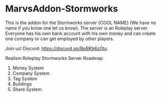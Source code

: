 # MarvsAddon-Stormworks

This is the addon for the Stormworks server {COOL NAME} (We have no name if you know one let us know).
The server is an Roleplay server. Everyone has his own bank account with his own money and can create one company or can get employed by other players.

Join us!
Discord: https://discord.gg/BpBKb6zGtu

Realism Roleplay Stormworks Server Roadmap
1. Money System
2. Company System
3. Tag System
4. Buildings
5. Share System
